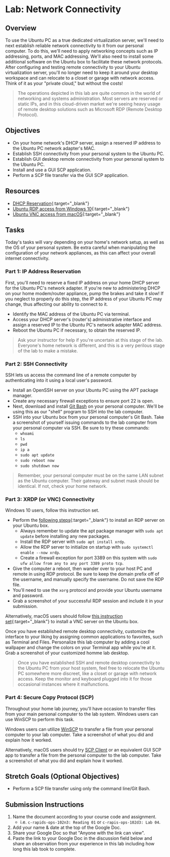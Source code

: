 # Lab: Network Connectivity 

## Overview

To use the Ubuntu PC as a true dedicated virtualization server, we'll need to next establish reliable network connectivity to it from our personal computer. To do this, we'll need to apply networking concepts such as IP addressing, ports, and MAC addressing. We'll also need to install some additional software on the Ubuntu box to facilitate these network protocols. After configuring and testing remote connectivity to your Ubuntu virtualization server, you'll no longer need to keep it around your desktop workspace and can relocate to a closet or garage with network access. Think of it as your "private cloud," but without the costs!

> The operations depicted in this lab are quite common in the world of networking and systems administration. Most servers are reserved or static IPs, and in this cloud-driven market we're seeing heavy usage of remote desktop solutions such as Microsoft RDP (Remote Desktop Protocol).

## Objectives

- On your home network's DHCP server, assign a reserved IP address to the Ubuntu PC network adapter's MAC.
- Establish SSH connectivity from your personal system to the Ubuntu PC.
- Establish GUI desktop remote connectivity from your personal system to the Ubuntu PC.
- Install and use a GUI SCP application.
- Perform a SCP file transfer via the GUI SCP application.

## Resources
- [DHCP Reservation](https://homenetworkadmin.com/dhcp-reservation/){:target="_blank"} 
- [Ubuntu RDP access from Windows 10](https://linuxconfig.org/ubuntu-20-04-remote-desktop-access-from-windows-10){:target="_blank"} 
- [Ubuntu VNC access from macOS](https://www.digitalocean.com/community/tutorials/how-to-install-and-configure-vnc-on-ubuntu-20-04){:target="_blank"} 

## Tasks

Today's tasks will vary depending on your home's network setup, as well as the OS of your personal system. Be extra careful when manipulating the configuration of your network appliances, as this can affect your overall internet connectivity. 

### Part 1: IP Address Reservation

First, you'll need to reserve a fixed IP address on your home DHCP server for the Ubuntu PC's network adapter. If you're new to administering DHCP on your home modem/router appliance, pump the brakes and take it slow! If you neglect to properly do this step, the IP address of your Ubuntu PC may change, thus affecting our ability to connect to it. 
- Identify the MAC address of the Ubuntu PC via terminal.
- Access your DHCP server's (router's) administrative interface and assign a reserved IP to the Ubuntu PC's network adapter MAC address.
- Reboot the Ubuntu PC if necessary, to obtain the reserved IP.

> Ask your instructor for help if you're uncertain at this stage of the lab. Everyone's home network is different, and this is a very perilous stage of the lab to make a mistake.

### Part 2: SSH Connectivity

SSH lets us access the command line of a remote computer by authenticating into it using a local user's password.
- Install an OpenSSH server on your Ubuntu PC using the APT package manager.
- Create any necessary firewall exceptions to ensure port 22 is open.
- Next, download and install [Git Bash](https://git-scm.com/downloads) on your personal computer. We'll be using this as our "shell" program to SSH into the lab computer.
- SSH into your Ubuntu box from your personal computer's Git Bash. Take a screenshot of yourself issuing commands to the lab computer from your personal computer via SSH. Be sure to try these commands:
  - `whoami`
  - `ls`
  - `pwd`
  - `ip a`
  - `sudo apt update`
  - `sudo reboot now`
  - `sudo shutdown now`

> Remember, your personal computer must be on the same LAN subnet as the Ubuntu computer. Their gateway and subnet mask should be identical. If not, check your home network.

### Part 3: XRDP (or VNC) Connectivity

Windows 10 users, follow this instruction set.

- Perform the [following steps](https://linuxconfig.org/ubuntu-20-04-remote-desktop-access-from-windows-10){:target="_blank"} to install an RDP server on your Ubuntu box.
  - Always remember to update the apt package manager with `sudo apt update` before installing any new packages.
  - Install the RDP server with `sudo apt install xrdp`.
  - Allow the RDP server to initialize on startup with `sudo systemctl enable --now xrdp`.
  - Create a firewall exception for port 3389 on this system with `sudo ufw allow from any to any port 3389 proto tcp`.
- Give the computer a reboot, then wander over to your host PC and remote in using RDP protocol. Be sure to keep the domain prefix off of the username, and manually specify the username. Do not save the RDP file.
- You'll need to use the `xorg` protocol and provide your Ubuntu username and password. 
- Grab a screenshot of your successful RDP session and include it in your submission.

Alternatively, macOS users should follow [this instruction set](https://www.digitalocean.com/community/tutorials/how-to-install-and-configure-vnc-on-ubuntu-20-04){:target="_blank"} to install a VNC server on the Ubuntu box.

Once you have established remote desktop connectivity, customize the interface to your liking by assigning common applications to favorites, such as Terminal and Files. Personalize this lab computer by adding a cool wallpaper and change the colors on your Terminal app while you're at it. Grab a screenshot of your customized homme lab desktop.

> Once you have established SSH and remote desktop connectivity to the Ubuntu PC from your host system, feel free to relocate the Ubuntu PC somewhere more discreet, like a closet or garage with network access. Keep the monitor and keyboard plugged into it for those occasional instances where it malfunctions.

### Part 4: Secure Copy Protocol (SCP)

Throughout your home lab journey, you'll have occasion to transfer files from your main personal computer to the lab system. Windows users can use WinSCP to perform this task.

Windows users can utilize [WinSCP](https://winscp.net/eng/index.php) to transfer a file from your personal computer to your lab computer. Take a screenshot of what you did and explain how it worked.

Alternatively, macOS users should try [SCP Client](https://apps.apple.com/us/app/scp-client/id1368363210) or an equivalent GUI SCP app to transfer a file from the personal computer to the lab computer. Take a screenshot of what you did and explain how it worked.

## Stretch Goals (Optional Objectives)

- Perform a SCP file transfer using only the command line/Git Bash.

## Submission Instructions

1. Name the document according to your course code and assignment.
   - i.e. `c-rapids-ops-102n3: Reading 01` or `c-rapis-ops-102d3: Lab 04`.
1. Add your name & date at the top of the Google Doc.
1. Share your Google Doc so that "Anyone with the link can view".
1. Paste the link to your Google Doc in the discussion field below and share an observation from your experience in this lab including how long this lab took to complete.
